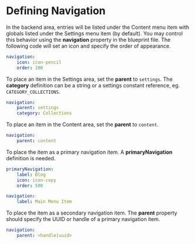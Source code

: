 # Defining Navigation

In the backend area, entries will be listed under the Content menu item with globals listed under the Settings menu item (by default). You may control this behavior using the **navigation** property in the blueprint file. The following code will set an icon and specify the order of appearance.

```yaml
navigation:
    icon: icon-pencil
    order: 200
```

To place an item in the Settings area, set the **parent** to `settings`. The **category** definition can be a string or a settings constant reference, eg. `CATEGORY_COLLECTIONS`.

```yaml
navigation:
    parent: settings
    category: Collections
```

To place an item in the Content area, set the **parent** to `content`.

```yaml
navigation:
    parent: content
```

To place the item as a primary navigation item. A **primaryNavigation** definition is needed.

```yaml
primaryNavigation:
    label: Blog
    icon: icon-copy
    order: 500

navigation:
    label: Main Menu Item
```

To place the item as a secondary navigation item. The **parent** property should specify the UUID or handle of a primary navigation item.

```yaml
navigation:
    parent: <handle|uuid>
```
